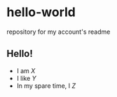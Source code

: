 # hello-world
repository for my account's readme

## Hello!
- I am *X*
- I like *Y*
- In my spare time, I *Z*

